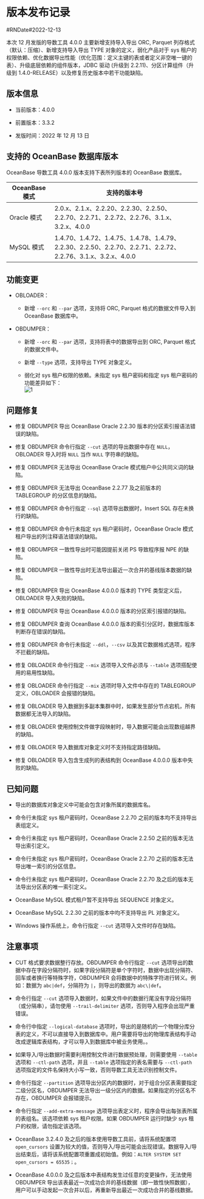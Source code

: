 # 版本发布记录 

#RNDate#2022-12-13

本次 12 月发版的导数工具 4.0.0 主要新增支持导入导出 ORC, Parquet 列存格式（默认：压缩）、新增支持导入导出 TYPE 对象的定义，弱化产品对于 sys 租户的权限依赖、优化数据导出性能（优化范围：定义主键的表或者定义非空唯一键的表）、升级底层依赖的组件版本，JDBC 驱动 (升级到 2.2.11)、分区计算组件（升级到 1.4.0-RELEASE）以及修复历史版本中若干功能缺陷。

## 版本信息

* 当前版本：4.0.0

* 前置版本：3.3.2

* 发版时间：2022 年 12 月 13 日

## 支持的 OceanBase 数据库版本

OceanBase 导数工具 4.0.0 版本支持下表所列版本的 OceanBase 数据库。


|         **OceanBase 模式**         |                                               **支持的版本号**                                                |
|-------------------------|--------------------------------------------------------------------------------------------------------|
| Oracle 模式 | 2.0.x、2.1.x、2.2.20、2.2.30、2.2.50、2.2.70、2.2.71、2.2.72、2.2.76、3.1.x、3.2.x、4.0.0                   |
| MySQL 模式  | 1.4.70、1.4.72、1.4.75、1.4.78、1.4.79、2.2.30、2.2.50、2.2.70、2.2.71、2.2.72、2.2.76、3.1.x、3.2.x、4.0.0 |



## 功能变更  

* OBLOADER：

  * 新增 `--orc` 和 `--par` 选项，支持将 ORC, Parquet 格式的数据文件导入到 OceanBase 数据库中。

  

* OBDUMPER：

  * 新增 `--orc` 和 `--par` 选项，支持将表中的数据导出到 ORC, Parquet 格式的数据文件中。
    
  
  * 新增 `--type` 选项，支持导出 TYPE 对象定义。

    
  
  * 弱化对 sys 租户权限的依赖。未指定 sys 租户密码和指定 sys 租户密码的功能差异如下：<br>
    ![1](https://obbusiness-private.oss-cn-shanghai.aliyuncs.com/doc/img/obloaderobdumper/400/400.png)

## 问题修复

* 修复 OBDUMPER 导出 OceanBase Oracle 2.2.30 版本的分区索引报语法错误的缺陷。

* 修复 OBDUMPER 命令行指定 `--cut` 选项的导出数据中存在 `NULL`，OBLOADER 导入时将 `NULL` 当作 `NULL` 字符串的缺陷。

* 修复 OBDUMPER 无法导出 OceanBase Oracle 模式租户中公共同义词的缺陷。

* 修复 OBDUMPER 无法导出 OceanBase 2.2.77 及之前版本的 TABLEGROUP 的分区信息的缺陷。

* 修复 OBDUMPER 命令行指定 `--sql` 选项导出数据时，Insert SQL 存在未换行的缺陷。

* 修复 OBDUMPER 命令行未指定 sys 租户密码时，OceanBase Oracle 模式租户导出的列注释语法错误的缺陷。

* 修复 OBDUMPER 一致性导出时可能因提前关闭 PS 导致程序报 NPE 的缺陷。

* 修复 OBDUMPER 一致性导出时无法导出最近一次合并的基线版本数据的缺陷。

* 修复 OBDUMPER 导出 OceanBase 4.0.0.0 版本的 TYPE 类型定义后，OBLOADER 导入失败的缺陷。

* 修复 OBDUMPER 导出 OceanBase 4.0.0.0 版本的分区索引报错的缺陷。

* 修复 OBDUMPER 查询 OceanBase 4.0.0.0 版本的索引分区时，数据库版本判断存在错误的缺陷。

* 修复 OBDUMPER 命令行未指定 `--ddl`，`--csv` 以及其它数据格式选项，程序不拦截的缺陷。

* 修复 OBLOADER 命令行指定 `--mix` 选项导入文件必须与 `--table` 选项搭配使用的易用性缺陷。

* 修复 OBLOADER 命令行指定 `--mix` 选项时导入文件中存在的 TABLEGROUP 定义，OBLOADER 会报错的缺陷。

* 修复 OBLOADER 导入数据到多副本集群中时，如果发生部分节点宕机，所有数据都无法导入的缺陷。

* 修复 OBLOADER 使用控制文件做字段映射时，导入数据可能会出现数组越界的缺陷。

* 修复 OBLOADER 导入数据库对象定义时不支持指定路径缺陷。

* 修复 OBLOADER 导入包含生成列的表结构到 OceanBase 4.0.0.0 版本中失败的缺陷。


## 已知问题

* 导出的数据库对象定义中可能会包含对象所属的数据库名。

* 命令行未指定 sys 租户密码时，OceanBase 2.2.70 之前的版本均不支持导出表组定义。

* 命令行未指定 sys 租户密码时，OceanBase Oracle 2.2.50 之前的版本无法导出索引定义。

* 命令行未指定 sys 租户密码时，OceanBase Oracle  2.2.70 之前的版本无法导出唯一索引的分区信息。

* 命令行未指定 sys 租户密码时，OceanBase Oracle 2.2.70 及之后的版本无法导出分区表的唯一索引定义。

* OceanBase MySQL 模式租户暂不支持导出 SEQUENCE 对象定义。

* OceanBase MySQL 2.2.30 之前的版本中均不支持导出 PL 对象定义。

* Windows 操作系统上，命令行指定 `--cut` 选项导入文件时存在缺陷。



## 注意事项

* CUT 格式要求数据整行存放。OBDUMPER 命令行指定 `--cut` 选项导出的数据中存在字段分隔符时，如果字段分隔符是单个字符时，数据中出现分隔符、回车或者换行等特殊字符，OBDUMPER 会将数据中的特殊字符进行转义。例如：数据为 `abc|def`，分隔符为 `|`，则导出的数据为 `abc\|def`。

* 命令行指定 `--cut` 选项导入数据时，如果文件中的数据行尾没有字段分隔符（或分隔串），请勿使用 `--trail-delimiter` 选项，否则导入程序会出现严重错误。

* 命令行中指定 `--logical-database` 选项时，导出的是随机的一个物理分库分表的定义，不可以直接导入到数据库中。用户需要将导出的物理库表结构手动改成逻辑库表结构，才可以导入到数据库中被业务使用。。

* 如果导入/导出数据时需要利用控制文件进行数据预处理，则需要使用 `--table` 选项和 `--ctl-path` 选项，并且 `--table` 选项指定的表名需要与 `--ctl-path` 选项指定的文件名保持大小写一致，否则导数工具无法识别控制文件。

* 命令行指定 `--partition` 选项导出分区内的数据时，对于组合分区表需要指定二级分区名，OBDUMPER 无法导出一级分区内的数据。如果指定的分区名不存在，OBDUMPER 会报错提示。

* 命令行指定 `--add-extra-message` 选项导出表定义时，程序会导出每张表所属的表组名。该选项依赖 sys 租户权限。如果 OBDUMPER 运行时缺少 sys 租户的权限，请勿指定该选项。

* OceanBase 3.2.4.0 及之后的版本使用导数工具前，请将系统配置项 `open_cursors` 设置为较大的值，否则导入/导出可能会出现错误。数据导入/导出结束后，请将该系统配置项重置成初始值。例如：`ALTER SYSTEM SET open_cursors = 65535；`。

* OceanBase 4.0.0.0 及之后版本中表结构发生过任意的变更操作，无法使用 OBDUMPER 导出该表最近一次成功合并的基线数据（即一致性快照数据），用户可以手动发起一次合并以后，再重新导出最近一次成功合并的基线数据。